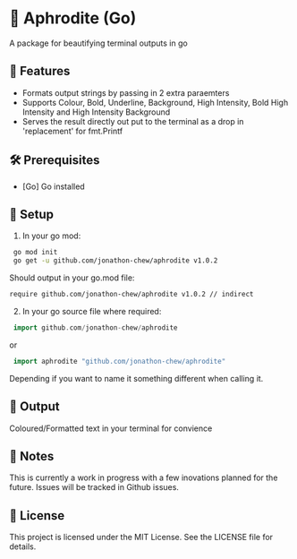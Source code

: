 # :rainbow: Aphrodite (Go)

A package for beautifying terminal outputs in go

## 🚀 Features

- Formats output strings by passing in 2 extra paraemters 
- Supports Colour, Bold, Underline, Background, High Intensity, Bold High Intensity and High Intensity Background
- Serves the result directly out put to the terminal as a drop in 'replacement' for fmt.Printf 

## 🛠️ Prerequisites

- [Go] Go installed 

## 📁 Setup

1. In your go mod:

  ```bash
   go mod init
   go get -u github.com/jonathon-chew/aphrodite v1.0.2
   ```

  Should output in your go.mod file:

  ```bash
  require github.com/jonathon-chew/aphrodite v1.0.2 // indirect
  ```

2. In your go source file where required:

  ```go
   import github.com/jonathon-chew/aphrodite
  ```

  or 

  ```go
   import aphrodite "github.com/jonathon-chew/aphrodite"
  ```

  Depending if you want to name it something different when calling it.

## 📂 Output

Coloured/Formatted text in your terminal for convience

## 🧠 Notes

This is currently a work in progress with a few inovations planned for the future.
Issues will be tracked in Github issues.

## 📜 License

This project is licensed under the MIT License. See the LICENSE file for details.

